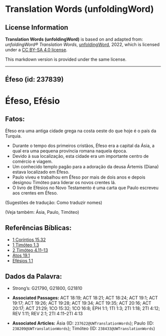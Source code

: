 # Translation Words (unfoldingWord)

## License Information

**Translation Words (unfoldingWord)** is based on and adapted from: _unfoldingWord® Translation Words_, [unfoldingWord](https://unfoldingword.org/utw), 2022, which is licensed under a [CC BY-SA 4.0 license](https://creativecommons.org/licenses/by-sa/4.0/legalcode.en).

This markdown version is provided under the same license.



--------------------------------

## Éfeso (id: 237839)

Éfeso, Efésio
=============

Fatos:
------

Éfeso era uma antiga cidade grega na costa oeste do que hoje é o país da Turquia.

* Durante o tempo dos primeiros cristãos, Éfeso era a capital da Ásia, a qual era uma pequena província romana naquela época.
* Devido à sua localização, esta cidade era um importante centro de comércio e viagem.
* Um conhecido templo pagão para a adoração da deusa Ártemis (Diana) estava localizado em Éfeso.
* Paulo viveu e trabalhou em Éfeso por mais de dois anos e depois designou Timóteo para liderar os novos crentes lá.
* O livro de Efésios no Novo Testamento é uma carta que Paulo escreveu aos crentes em Éfeso.

(Sugestões de tradução: Como traduzir nomes)

(Veja também: Ásia, Paulo, Timóteo)

Referências Bíblicas:
---------------------

* [1 Coríntios 15\.32](https://ref.ly/1Cor15:32)
* [1 Timóteo 1\.3](https://ref.ly/1Tim1:3)
* [2 Timóteo 4\.11–13](https://ref.ly/2Tim4:11-2Tim4:13)
* [Atos 19\.1](https://ref.ly/Acts19:1)
* [Efésios 1\.1](https://ref.ly/Eph1:1)

Dados da Palavra:
-----------------

* Strong’s: G21790, G21800, G21810

* **Associated Passages:** ACT 18:19; ACT 18:21; ACT 18:24; ACT 19:1; ACT 19:17; ACT 19:26; ACT 19:28; ACT 19:34; ACT 19:35; ACT 20:16; ACT 20:17; ACT 21:29; 1CO 15:32; 1CO 16:8; EPH 1:1; 1TI 1:3; 2TI 1:18; 2TI 4:12; REV 1:11; REV 2:1; 2TI 4:11–2TI 4:13
* **Associated Articles:** Ásia (ID: `237622@UWTranslationWords`); Paulo (ID: `238209@UWTranslationWords`); Timóteo (ID: `238433@UWTranslationWords`)

